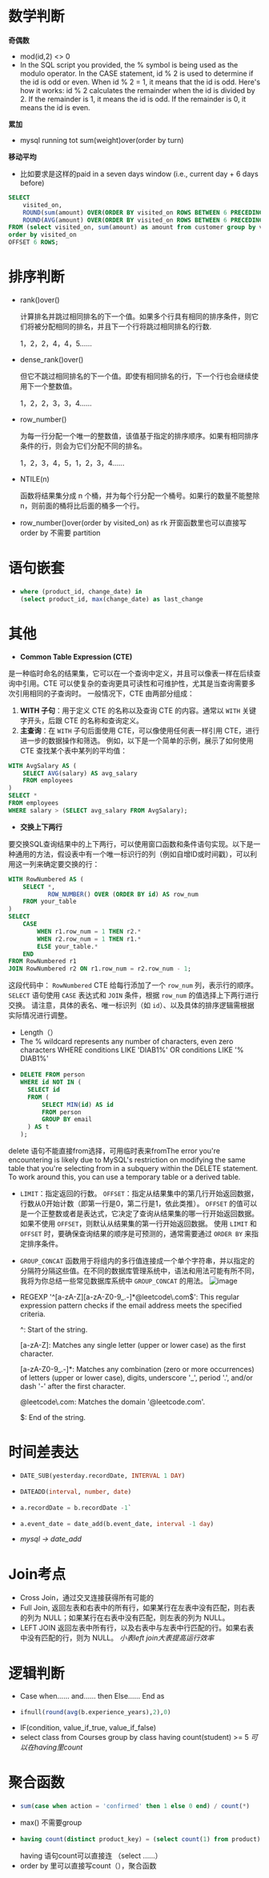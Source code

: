# 数学判断
__奇偶数__
- mod(id,2) <> 0
- In the SQL script you provided, the % symbol is being used as the modulo operator.
  In the CASE statement, id % 2 is used to determine if the id is odd or even. When id % 2 = 1, it means that the id is odd. Here's how it works:
  id % 2 calculates the remainder when the id is divided by 2.
  If the remainder is 1, it means the id is odd.
  If the remainder is 0, it means the id is even.
  
__累加__
- mysql running tot
  sum(weight)over(order by turn)
  
__移动平均__
- 比如要求是这样的paid in a seven days window (i.e., current day + 6 days before)
```sql
SELECT
    visited_on, 
    ROUND(sum(amount) OVER(ORDER BY visited_on ROWS BETWEEN 6 PRECEDING AND CURRENT ROW), 2) AS amount,
    ROUND(AVG(amount) OVER(ORDER BY visited_on ROWS BETWEEN 6 PRECEDING AND CURRENT ROW), 2) AS average_amount
FROM (select visited_on, sum(amount) as amount from customer group by visited_on ) as a
order by visited_on
OFFSET 6 ROWS;
```

# 排序判断
- rank()over()
  
  计算排名并跳过相同排名的下一个值。如果多个行具有相同的排序条件，则它们将被分配相同的排名，并且下一个行将跳过相同排名的行数.
  
  1，2，2，4，4，5......

- dense_rank()over()
  
  但它不跳过相同排名的下一个值。即使有相同排名的行，下一个行也会继续使用下一个整数值。
  
  1，2，2，3，3，4......

- row_number()
  
  为每一行分配一个唯一的整数值，该值基于指定的排序顺序。如果有相同排序条件的行，则会为它们分配不同的排名。
  
  1，2，3，4，5，1，2，3，4......

- NTILE(n)
  
  函数将结果集分成 n 个桶，并为每个行分配一个桶号。如果行的数量不能整除 n，则前面的桶将比后面的桶多一个行。

- row_number()over(order by visited_on) as rk 开窗函数里也可以直接写order by 不需要 partition


# 语句嵌套
- ```sql
  where (product_id, change_date) in
  (select product_id, max(change_date) as last_change
  ```


# 其他
- __Common Table Expression (CTE)__

是一种临时命名的结果集，它可以在一个查询中定义，并且可以像表一样在后续查询中引用。CTE 可以使复杂的查询更具可读性和可维护性，尤其是当查询需要多次引用相同的子查询时。
一般情况下，CTE 由两部分组成：
1. **WITH 子句**：用于定义 CTE 的名称以及查询 CTE 的内容。通常以 `WITH` 关键字开头，后跟 CTE 的名称和查询定义。
2. **主查询**：在 `WITH` 子句后面使用 CTE，可以像使用任何表一样引用 CTE，进行进一步的数据操作和筛选。
例如，以下是一个简单的示例，展示了如何使用 CTE 查找某个表中某列的平均值：
```sql
WITH AvgSalary AS (
    SELECT AVG(salary) AS avg_salary
    FROM employees
)
SELECT *
FROM employees
WHERE salary > (SELECT avg_salary FROM AvgSalary);
```


- __交换上下两行__

要交换SQL查询结果中的上下两行，可以使用窗口函数和条件语句实现。以下是一种通用的方法，假设表中有一个唯一标识行的列（例如自增ID或时间戳），可以利用这一列来确定要交换的行：

```sql
WITH RowNumbered AS (
    SELECT *,
           ROW_NUMBER() OVER (ORDER BY id) AS row_num
    FROM your_table
)
SELECT 
    CASE 
        WHEN r1.row_num = 1 THEN r2.*
        WHEN r2.row_num = 1 THEN r1.*
        ELSE your_table.*
    END
FROM RowNumbered r1
JOIN RowNumbered r2 ON r1.row_num = r2.row_num - 1;
```
这段代码中：
 `RowNumbered` CTE 给每行添加了一个 `row_num` 列，表示行的顺序。
 `SELECT` 语句使用 `CASE` 表达式和 `JOIN` 条件，根据 `row_num` 的值选择上下两行进行交换。
请注意，具体的表名、唯一标识列（如 `id`）、以及具体的排序逻辑需根据实际情况进行调整。

- Length（）
- The % wildcard represents any number of characters, even zero characters
  WHERE conditions LIKE 'DIAB1%' OR conditions LIKE '% DIAB1%'
- ```sql
  DELETE FROM person
  WHERE id NOT IN (
    SELECT id
    FROM (
        SELECT MIN(id) AS id
        FROM person
        GROUP BY email
    ) AS t
  );
  ```
delete 语句不能直接from选择，可用临时表来fromThe error you're encountering is likely due to MySQL's restriction on modifying the same table that you're selecting from in a subquery within the DELETE statement. To work around this, you can use a temporary table or a derived table.
- `LIMIT`：指定返回的行数。
  `OFFSET`：指定从结果集中的第几行开始返回数据，行数从0开始计数（即第一行是0，第二行是1，依此类推）。
   `OFFSET` 的值可以是一个正整数或者是表达式，它决定了查询从结果集的哪一行开始返回数据。
   如果不使用 `OFFSET`，则默认从结果集的第一行开始返回数据。
   使用 `LIMIT` 和 `OFFSET` 时，要确保查询结果的顺序是可预测的，通常需要通过 `ORDER BY` 来指定排序条件。
- `GROUP_CONCAT` 函数用于将组内的多行值连接成一个单个字符串，并以指定的分隔符分隔这些值。在不同的数据库管理系统中，语法和用法可能有所不同，我将为你总结一些常见数据库系统中 `GROUP_CONCAT` 的用法。
   ![image](https://github.com/KayGS/SQL-notes/assets/52340945/7498464e-620c-471a-a417-9a7f6662e744)
- REGEXP '^[a-zA-Z][a-zA-Z0-9_.-]*@leetcode\\.com$': This regular expression pattern checks if the email address meets the specified criteria.

  ^: Start of the string.

  [a-zA-Z]: Matches any single letter (upper or lower case) as the first character.

  [a-zA-Z0-9_.-]*: Matches any combination (zero or more occurrences) of letters (upper or lower case), digits, underscore '_', period '.', and/or dash '-' after the first character.

  @leetcode\\.com: Matches the domain '@leetcode.com'.

  $: End of the string.

# 时间差表达
- ```sql
  DATE_SUB(yesterday.recordDate, INTERVAL 1 DAY)
  ```
- ```sql
  DATEADD(interval, number, date)
  ```
- ```sql
  a.recordDate = b.recordDate -1`
  ```
- ```sql
  a.event_date = date_add(b.event_date, interval -1 day)
  ```
- *mysql -> date_add*

# Join考点
- Cross Join，通过交叉连接获得所有可能的
- Full Join, 返回左表和右表中的所有行，如果某行在左表中没有匹配，则右表的列为 NULL；如果某行在右表中没有匹配，则左表的列为 NULL。
- LEFT JOIN 返回左表中所有行，以及右表中与左表中行匹配的行。如果右表中没有匹配的行，则为 NULL。
*小表left join大表提高运行效率*

# 逻辑判断
- Case when…… and…… then
  Else……
  End as
- ```sql
  ifnull(round(avg(b.experience_years),2),0)
  ```
- IF(condition, value_if_true, value_if_false)
- select class
  from Courses
  group by class
  having count(student) >= 5 *可以在having里count*


# 聚合函数
- ```sql
  sum(case when action = 'confirmed' then 1 else 0 end) / count(*)
  ```
- max() 不需要group
- ```sql
  having count(distinct product_key) = (select count(1) from product)
  ```
  having 语句count可以直接连 （select ......）
- order by 里可以直接写count（），聚合函数




